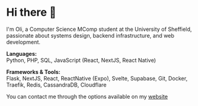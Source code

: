 # Hi there 👋

I'm Oli, a Computer Science MComp student at the University of Sheffield, passionate about systems design, backend infrastructure, and web development.

**Languages:**  
Python, PHP, SQL, JavaScript (React, NextJS, React Native)

**Frameworks & Tools:**  
Flask, NextJS, React, ReactNative (Expo), Svelte, Supabase,
Git, Docker, Traefik, Redis, CassandraDB, Cloudflare


You can contact me through the options available on my [website](https://ogoodwinday.co.uk)
<!--
### Hi there 👋
I'm Oli, a computer science student interested in backend development!
- I have experience with Python, PHP, Svelte/SvelteKit, JavaScript, SQL/NoSQL, and some C# (Unity). Currently, I’m learning Java and Ruby as part of my university course.
- I recently worked on [ImageBoard](https://github.com/OGD311/ImageBoard-Tester), a fullstack image board site written in PHP.
- Feel free to contact me on Github or Discord @avocati3

<!--
[![StarredRepo](/metrics.plugin.repositories.svg)](https://github.com/OGD311/ImageBoard-Tester)

![Metrics](/github-metrics.svg)



<!-- 
![Leetcode Stats](https://leetcard.jacoblin.cool/ogd311)

![My GitHub stats](https://github-readme-stats.vercel.app/api?username=OGD311&show_icons=true&layout=compact&theme=radical&hide=prs)

![My Top Languages](https://github-readme-stats.vercel.app/api/top-langs/?username=OGD311&size_weight=0.3&count_weight=0.7&layout=compact&hide=Tcl,Cython,C,ShaderLab&theme=radical)

-->


<!--
- 🔭 I’m currently working on [Lands And Legacy](https://github.com/OGD311/LandsAndLegacy)
- 🌱 I’m currently learning C#
- 🤔 I’m looking for help with Machine Learning
- 📫 Reach me on GitHub!
- ⚡ Fun fact: I am a Cisco Certified Network Engineer
- 😄 Pronouns: ... -->
<!--
**OGD311/OGD311** is a ✨ _special_ ✨ repository because its `README.md` (this file) appears on your GitHub profile.

Here are some ideas to get you started:

- 🔭 I’m currently working on ...
- 🌱 I’m currently learning ...
- 👯 I’m looking to collaborate on ...
- 🤔 I’m looking for help with ...
- 💬 Ask me about ...
- 📫 How to reach me: ...
- 😄 Pronouns: ...
- ⚡ Fun fact: ...



![My GitHub stats](https://github-readme-stats.vercel.app/api?username=OGD311&show_icons=true&theme=radical)

![My Top Languages](https://github-readme-stats.vercel.app/api/top-langs/?username=OGD311&layout=compact&hide=Tcl&theme=radical)

-->
